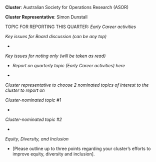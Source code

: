 **Cluster**: Australian Society for Operations Research (ASOR)

**Cluster Representative**:	Simon Dunstall

TOPIC FOR REPORTING THIS QUARTER: *Early Career activities*

*Key issues for Board discussion (can be any top)*

*

*Key issues for noting only (will be taken as read)*

* _Report on quarterly topic (Early Career activities) here_ 

* 

*Cluster representative to choose 2 nominated topics of interest to the cluster to report on*

*Cluster-nominated topic #1*

*	

*Cluster-nominated topic #2*

*	

*Equity, Diversity, and Inclusion*

* [Please outline up to three points regarding your cluster’s efforts to improve equity, diversity and inclusion].

